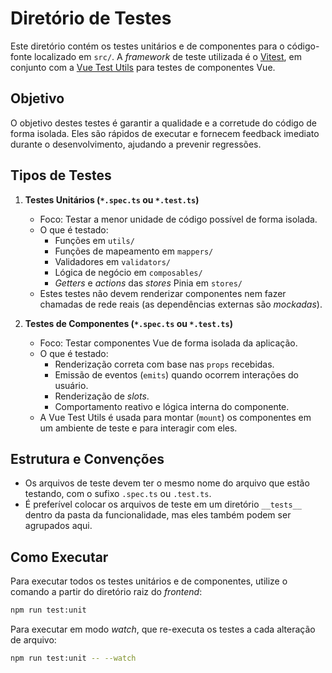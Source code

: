 # Diretório de Testes

Este diretório contém os testes unitários e de componentes para o código-fonte localizado em `src/`. A _framework_ de teste utilizada é o [Vitest](https://vitest.dev/), em conjunto com a [Vue Test Utils](https://test-utils.vuejs.org/) para testes de componentes Vue.

## Objetivo

O objetivo destes testes é garantir a qualidade e a corretude do código de forma isolada. Eles são rápidos de executar e fornecem feedback imediato durante o desenvolvimento, ajudando a prevenir regressões.

## Tipos de Testes

1.  **Testes Unitários (`*.spec.ts` ou `*.test.ts`)**
    - Foco: Testar a menor unidade de código possível de forma isolada.
    - O que é testado:
        - Funções em `utils/`
        - Funções de mapeamento em `mappers/`
        - Validadores em `validators/`
        - Lógica de negócio em `composables/`
        - _Getters_ e _actions_ das _stores_ Pinia em `stores/`
    - Estes testes não devem renderizar componentes nem fazer chamadas de rede reais (as dependências externas são _mockadas_).

2.  **Testes de Componentes (`*.spec.ts` ou `*.test.ts`)**
    - Foco: Testar componentes Vue de forma isolada da aplicação.
    - O que é testado:
        - Renderização correta com base nas `props` recebidas.
        - Emissão de eventos (`emits`) quando ocorrem interações do usuário.
        - Renderização de _slots_.
        - Comportamento reativo e lógica interna do componente.
    - A Vue Test Utils é usada para montar (`mount`) os componentes em um ambiente de teste e para interagir com eles.

## Estrutura e Convenções

- Os arquivos de teste devem ter o mesmo nome do arquivo que estão testando, com o sufixo `.spec.ts` ou `.test.ts`.
- É preferível colocar os arquivos de teste em um diretório `__tests__` dentro da pasta da funcionalidade, mas eles também podem ser agrupados aqui.

## Como Executar

Para executar todos os testes unitários e de componentes, utilize o comando a partir do diretório raiz do _frontend_:

```bash
npm run test:unit
```

Para executar em modo _watch_, que re-executa os testes a cada alteração de arquivo:

```bash
npm run test:unit -- --watch
```